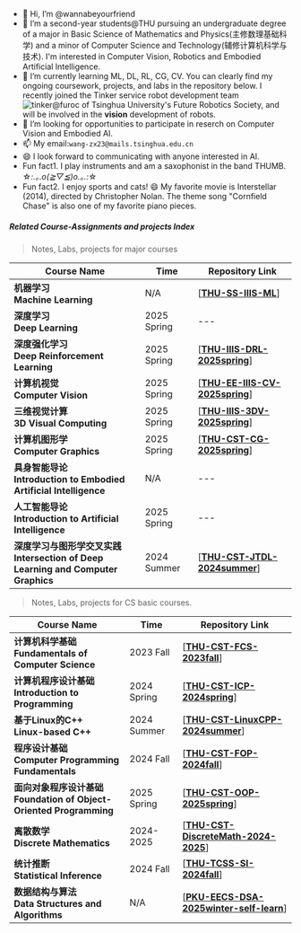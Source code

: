 - 👋 Hi, I’m @wannabeyourfriend
- 🌱 I’m a second-year students@THU pursuing an undergraduate degree of a major in Basic Science of Mathematics and Physics(主修数理基础科学) and a minor of Computer Science and Technology(辅修计算机科学与技术). I'm interested in Computer Vision, Robotics and Embodied Artificial Intelligence.
- 💞️ I’m currently learning ML, DL, RL, CG, CV. You can clearly find my ongoing coursework, projects, and labs in the repository below. I recently joined the Tinker service robot development team ![tinker@furoc](https://github.com/tinkerfuroc) of Tsinghua University's Future Robotics Society, and will be involved in the **vision** development of robots.
- 👀 I’m looking for opportunities to participate in reserch on Computer Vision and Embodied AI.
- 📫 My email:`wang-zx23@mails.tsinghua.edu.cn`
- 😄 I look forward to communicating with anyone interested in AI.
- Fun fact1. I play instruments and am a saxophonist in the band THUMB. ☆*:.｡.o(≧▽≦)o.｡.:*☆ 
- Fun fact2. I enjoy sports and cats! 😄 My favorite movie is Interstellar (2014), directed by Christopher Nolan. The theme song "Cornfield Chase" is also one of my favorite piano pieces.


##### Related Course-Assignments and projects Index

> Notes, Labs, projects for major courses

| Course Name                                                  | Time        | Repository Link                                              |
| ------------------------------------------------------------ | ----------- | ------------------------------------------------------------ |
| **机器学习<br />Machine Learning**                            | N/A | [**[THU-SS-IIIS-ML](https://github.com/wannabeyourfriend/THU-IIIS-SS-ML-2024fall-self-learn)**]|
| **深度学习<br />Deep Learning**                               | 2025 Spring  | --- |
| **深度强化学习<br />Deep Reinforcement Learning**              | 2025 Spring | [**[THU-IIIS-DRL-2025spring](https://github.com/wannabeyourfriend/THU-IIIS-DRL-2025spring.git)**] |
| **计算机视觉<br />Computer Vision**                            | 2025 Spring | [**[THU-EE-IIIS-CV-2025spring](https://github.com/wannabeyourfriend/THU-EE-IIIS-CV-2025spring)**] |
| **三维视觉计算<br />3D Visual Computing**                      | 2025 Spring | [**[THU-IIIS-3DV-2025spring](https://github.com/wannabeyourfriend/THU-IIIS-3DV-2025spring)**] | 
| **计算机图形学<br />Computer Graphics**                        | 2025 Spring | [**[THU-CST-CG-2025spring](https://github.com/wannabeyourfriend/THU-CST-CG-2025spring)**] |
| **具身智能导论<br />Introduction to Embodied Artificial Intelligence** | N/A| ---|
| **人工智能导论<br />Introduction to Artificial Intelligence**  | 2025 Spring | --- |
| **深度学习与图形学交叉实践<br />Intersection of Deep Learning and Computer Graphics** | 2024 Summer | [**[THU-CST-JTDL-2024summer](https://github.com/wannabeyourfriend/THU-CST-JTDL-2024summer)**] |

>Notes, Labs, projects for CS basic courses.

| Course Name                                                  | Time        | Repository Link                                              |
| ------------------------------------------------------------ | ----------- | ------------------------------------------------------------ |
| **计算机科学基础<br />Fundamentals of Computer Science**   | 2023 Fall   |[**[THU-CST-FCS-2023fall](https://github.com/wannabeyourfriend/THU-CST-FCS-2023fall)**] |
| **计算机程序设计基础<br />Introduction to Programming**      | 2024 Spring | [**[THU-CST-ICP-2024spring](https://github.com/wannabeyourfriend/THU-CST-ICP-2024spring)**] |
| **基于Linux的C++<br />Linux-based C++**            | 2024 Summer | [**[THU-CST-LinuxCPP-2024summer](https://github.com/wannabeyourfriend/THU-CST-LinuxCPP-2024summer)**] |
| **程序设计基础<br />Computer Programming Fundamentals**      | 2024 Fall   | [[**THU-CST-FOP-2024fall**](https://github.com/wannabeyourfriend/THU-CST-FOP-2024fall)] |
| **面向对象程序设计基础<br />Foundation of Object-Oriented Programming** | 2025 Spring | [**[THU-CST-OOP-2025spring](https://github.com/wannabeyourfriend/THU-CST-OOP-2025spring)**] |
| **离散数学<br />Discrete Mathematics**                | 2024-2025   | [**[THU-CST-DiscreteMath-2024-2025](https://github.com/wannabeyourfriend/THU-CST-DiscreteMath-2024-2025)**] |
| **统计推断<br />Statistical Inference**                    | 2024 Fall | [**[THU-TCSS-SI-2024fall](https://github.com/wannabeyourfriend/THU-TCSS-SI-2024fall)**] |
| **数据结构与算法<br />Data Structures and Algorithms** | N/A | [**[PKU-EECS-DSA-2025winter-self-learn](https://github.com/wannabeyourfriend/PKU-EECS-DSA-2025winter-self-learn)**] |



<!---
wannabeyourfriend/wannabeyourfriend is a ✨ special ✨ repository because its `README.md` (this file) appears on your GitHub profile.
You can click the Preview link to take a look at your changes.
--->
